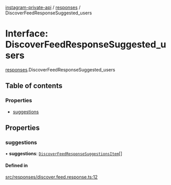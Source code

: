 [instagram-private-api](../../README.md) / [responses](../../modules/responses.md) / DiscoverFeedResponseSuggested_users

# Interface: DiscoverFeedResponseSuggested\_users

[responses](../../modules/responses.md).DiscoverFeedResponseSuggested_users

## Table of contents

### Properties

- [suggestions](DiscoverFeedResponseSuggested_users.md#suggestions)

## Properties

### suggestions

• **suggestions**: [`DiscoverFeedResponseSuggestionsItem`](DiscoverFeedResponseSuggestionsItem.md)[]

#### Defined in

[src/responses/discover.feed.response.ts:12](https://github.com/Nerixyz/instagram-private-api/blob/4971f34/src/responses/discover.feed.response.ts#L12)
